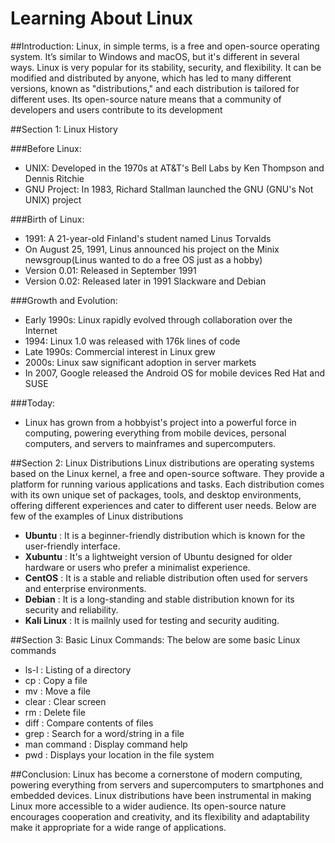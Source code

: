 #  Learning About Linux

##Introduction:
Linux, in simple terms, is a free and open-source operating system. It’s similar to Windows and macOS, but it's different in several ways. Linux is very popular for its stability, security, and flexibility. It can be modified and distributed by anyone, which has led to many different versions, known as "distributions," and each distribution is tailored for different uses. Its open-source nature means that a community of developers and users contribute to its development

##Section 1: Linux History

###Before Linux: 
- UNIX: Developed in the 1970s at AT&T's Bell Labs by Ken Thompson and Dennis Ritchie 
- GNU Project: In 1983, Richard Stallman launched the GNU (GNU's Not UNIX) project

###Birth of Linux: 
- 1991: A 21-year-old Finland's student named Linus Torvalds 
- On August 25, 1991, Linus announced his project on the Minix newsgroup(Linus wanted to do a free OS just as a hobby)
- Version 0.01: Released in September 1991 
- Version 0.02: Released later in 1991 Slackware and Debian 

###Growth and Evolution:
- Early 1990s: Linux rapidly evolved through collaboration over the Internet 
- 1994: Linux 1.0 was released with 176k lines of code 
- Late 1990s: Commercial interest in Linux grew 
- 2000s: Linux saw significant adoption in server markets 
- In 2007, Google released the Android OS for mobile devices Red Hat and SUSE 

###Today: 
- Linux has grown from a hobbyist's project into a powerful force in computing, powering everything from mobile devices, personal computers, and servers to mainframes and supercomputers.


##Section 2: Linux Distributions
Linux distributions are operating systems based on the Linux kernel, a free and open-source software. They provide a platform for running various applications and tasks. Each distribution comes with its own unique set of packages, tools, and desktop environments, offering different experiences and cater to different user needs. Below are few of the examples of Linux distributions 
- **Ubuntu** : It is a beginner-friendly distribution which is known for the user-friendly interface. 
- **Xubuntu** : It's a lightweight version of Ubuntu designed for older hardware or users who prefer a minimalist experience.
- **CentOS** : It is a stable and reliable distribution often used for servers and enterprise environments.
- **Debian** : It is a long-standing and stable distribution known for its security and reliability.
- **Kali Linux** : It is mailnly used for testing and security auditing. 

##Section 3: Basic Linux Commands:
The below are some basic Linux commands 
- ls-l : Listing of a directory
- cp : Copy a file
- mv : Move a file 
- clear : Clear screen
- rm : Delete file 
- diff : Compare contents of files
- grep : Search for a word/string in a file
- man command : Display command help 
- pwd : Displays your location in the file system

##Conclusion: 
Linux has become a cornerstone of modern computing, powering everything from servers and supercomputers to smartphones and embedded devices. Linux distributions have been instrumental in making Linux more accessible to a wider audience. Its open-source nature encourages cooperation and creativity, and its flexibility and adaptability make it appropriate for a wide range of applications.


